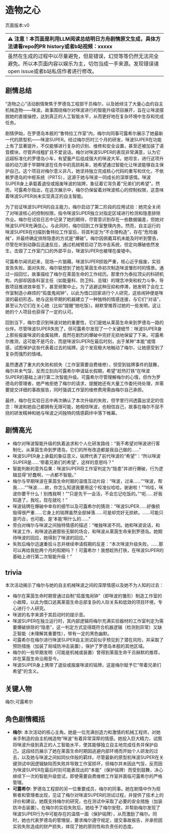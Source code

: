 # 造物之心
页面版本:v0
 

| :warning: 注意！本页面是利用LLM阅读总结明日方舟剧情原文生成，具体方法请看repo的PR history或者b站视频：xxxxx           |
|:----------------------------|
| 虽然在生成的过程中以尽量避免，但是错误，幻觉等等仍然无法完全避免。所以本页面内容以娱乐为主，切勿当成一手来源。发现错误请open issue或者b站私信作者进行修改。|



## 剧情总结
“造物之心”活动剧情聚焦于罗德岛工程部干员梅尔，以及她倾注了大量心血的自主机械造物——咪波。故事围绕梅尔对咪波进行的智能升级项目展开，旨在让咪波摆脱她的直接操控，达到真正的人工智能水平，从而更好地在复杂环境中生存和完成任务。

剧情伊始，在罗德岛本舰的“鲁特拉工作室”内，梅尔向同事可露希尔展示了她最新一代的原型机——咪波SUPER。经过梅尔历时三个月的研发，咪波SUPER在功能上有了显著提升，不仅能够进行复杂的识别、维修和安全设置，甚至还被加装了语音模块，尽管声线粗犷且不爱说话。梅尔对咪波SUPER的表现非常满意，认为它远超标准化的罗德岛小车，有望量产后组成强大的咪波大军。她坦言，进行这项升级的动力源于早期咪波在任务中的高损耗率，她希望通过智能化让咪波能够自主保护自己。这个项目对梅尔意义非凡，她坚持独立完成核心代码的重写和优化，不依赖罗德岛的中枢系统（PRTS），这源于她与咪波一同成长的深厚感情。咪波SUPER身上承载着退役或报废咪波的铭牌，象征着它背负着“兄弟们的希望”。然而，可露希尔指出，在这次展示中，梅尔仍保留着对咪波核心的控制权限，这意味着咪波SUPER尚未实现真正的自主智能。

为了验证咪波SUPER的自主能力，梅尔启动了第二阶段的应用试验：她完全关闭了对咪波核心的控制权限，指令咪波SUPER独立对指定区域进行检测和隐患排除作业。梅尔在试验日志中记录了她的期待，尽管意识到存在一些数据偏差，但她对咪波SUPER充满信心。与此同时，梅尔回到工作室整理内务。然而，自主运行的咪波SUPER在扫描到鲁特拉工作室后，将其判定为“不合理构造”，存在“危险器械”，并最终确定排除隐患的方式是“爆破”。梅尔因佩戴耳机未能及时听到警告，尽管在听到动静后迅速反应，通过机械臂启动了防冲击系统，但定向爆破依然发生，击毁了工作室门口的外部平台，咪波SUPER也被埋在废墟中。

可露希尔闻讯赶来，现场一片狼藉。咪波SUPER损毁严重，核心近乎报废，实验宣告失败。面对失败，梅尔联想到了她在莱茵生命初次制造咪波雏形时的情景。通过一段回忆，故事描绘了梅尔在莱茵生命的工作经历。那里作为泰拉顶尖的科研机构，内部却因各科室主任（如能量科、防卫科、总辖）的理念冲突和权力斗争，导致项目推进效率低下，甚至频繁中止。为了逃避这种压抑和停滞，她发明了会在工作室制造小麻烦的“捣蛋鬼闹钟”，以此为借口回家进行个人研究，这些闹钟便是咪波的最初形态。她与这些早期的机器建立了一种独特的情感连接，与它们“对话”，甚至认为它们在关心她（比如“提醒”她吃饭）。赫默曾推荐过她的一些发明，这让她的个人项目也获得了一定的认可。

回到当下，梅尔意识到咪波对她的重要性，它们是她从莱茵生命来到罗德岛一路的伙伴。尽管咪波SUPER失败了，但可露希尔发现了一个关键细节：咪波SUPER身上那些报废咪波的金属铭牌，竟然在剧烈的爆破中完好无损地保留了下来。可露希尔推测，这可能不是巧合，而是咪波SUPER在最后时刻，出于某种“本能”或情感，试图保护这些代表着过去的铭牌。这个发现极大地触动了梅尔，让她感受到了复杂而强烈的情绪。

虽然遭遇了重大的失败和损失（工作室需要自费维修），但受到铭牌事件的鼓舞，梅尔并未气馁，反而立刻向可露希尔申请延长假期，希望“趁热打铁”在咪波SUPER的基础上进行第二次智能升级。可露希尔尽管理解梅尔的心情，但作为罗德岛的管理者，她严格拒绝了梅尔的请求，提醒她还有大量工作委托待处理，并需要提交详细的事故报告，同时强调工作室的维修费用需由梅尔自己承担。

最终，梅尔在实验日志中再次确认了本次升级的失败，但字里行间透露出坚定的信念：咪波和她自己都拥有无限可能，她相信咪波，也相信自己，故事在梅尔不屈不挠的研发精神和她与咪波之间独特的情感羁绊中落下帷幕。
## 剧情高光
- 梅尔对咪波智能升级的执着追求和个人化研发路线：“我不希望对咪波进行客制化，从莱茵生命到罗德岛，它们的所有改造都是我自己做的......”
- 咪波SUPER身上承载的象征意义，铭牌代表了前代咪波的“希望”：“所以咪波SUPER是......‘带着兄弟们的希望’，这样的意思吗？”
- 智能判断的意外后果：咪波SUPER将工作室判定为“隐患”并进行爆破，行为逻辑显得“好蠢啊，一点都不智能。”
- 梅尔与早期咪波在莱茵生命时期的温情互动片段：“咪波，过来......”“咪波，帮我......”“咪波......欸，你怎么知道我要用这个校准仪哈哈，谢谢啦！”“呜哇，咪波你要干什么！别拽我啊！”“只是先干一会活，不会忘记吃饭的。”“呃......好我知道了，我吃，现在就吃！”
- 咪波铭牌在爆破中幸存的细节以及可露希尔的猜测：“咪波SUPER......好像损毁得很严重......它身上的铭牌虽然全部掉落......可是却完好无损欸。......可能只是巧合，也可能，是‘本能’啊什么的......”
- 旁白对梅尔与咪波之间独特情感的描述：“唯独咪波不同。她和咪波说话，和咪波工作，和咪波逃避那些无聊的场合，和咪波从莱茵生命来到罗德岛。她期待咪波的回应，她得到了咪波的回应。”
- 失败后梅尔迅速重拾斗志并继续申请假期的反差：“本次咪波升级失败。......那可以再给我批两个月的假期吗？！可露希尔！我想趁热打铁，在咪波SUPER的基础上进行第二次智能升级！”
## trivia
本次活动揭示了梅尔与她的自主机械咪波之间的深厚情感以及她不为人知的过去：
- 梅尔在莱茵生命时期曾通过自制“捣蛋鬼闹钟”（即咪波的雏形）制造工作室的小故障，以此为借口逃离莱茵生命总部复杂的人际关系和低效的项目环境，专心进行个人研究。
- 咪波的名字来源于其启动时的提示音。
- 咪波SUPER在独立运行时，其内部逻辑将梅尔充满实验器材的工作室判定为需要爆破排除的“隐患”，这一判定方式显得既符合机器逻辑（检测到异常）又缺乏智能（未理解其重要性），带有一定的黑色幽默。
- 可露希尔在梅尔进行咪波SUPER自主测试前似乎预见到了潜在风险，并采取了预防措施（加装了局域防冲击装置），保护了罗德岛本舰的其他区域。
- 梅尔的一些早期发明（可能是机械或装置）曾得到莱茵生命干员赫默的推荐，并在莱茵生命沿用至今。
- 咪波SUPER身上携带了退役或报废咪波的铭牌，这是梅尔赋予它“带着兄弟们希望”的含义。
## 关键人物
梅尔;可露希尔
## 角色剧情概括
-   **梅尔**: 本次活动的核心主角。她是一位充满创造力和激情的机械工程师，对她亲手制造的自主机械造物“咪波”有着异常深厚的情感。她投入巨大精力，试图将咪波升级到真正的人工智能水平，使其能够独立自主地完成任务并保护自己。这段经历展示了她在莱茵生命时期因逃避内部环境而开始个人研发的过去，以及她与咪波之间如同伙伴般的羁绊。尽管最新的原型机咪波SUPER在关键测试中因逻辑缺陷而失败并导致工作室损坏，但梅尔并未因此气馁，反而因为咪波SUPER在最后时刻可能表现出的“本能”（保护铭牌）而受到鼓舞，决心继续下一次的智能升级尝试，即使需要自费维修工作室并面临可露希尔的严格管理。
-   **可露希尔**: 罗德岛工程部的另一位重要成员，梅尔的同事。她在剧情中作为观察者和管理者出现，见证了梅尔对咪波SUPER的测试过程，并提供了技术上的评价和建议。她既支持梅尔的研究，也在测试中采取了必要的安全措施（加装防冲击装置）。在梅尔的实验失败后，她给予了梅尔安慰，并帮助梅尔发现了咪波SUPER行为中可能存在的温情一面（保护铭牌），从而激励了梅尔。同时，她也代表罗德岛的管理层，要求梅尔遵守规定，提交事故报告，并承担因实验失败造成的财产损失，体现了她的原则性和负责任的态度。